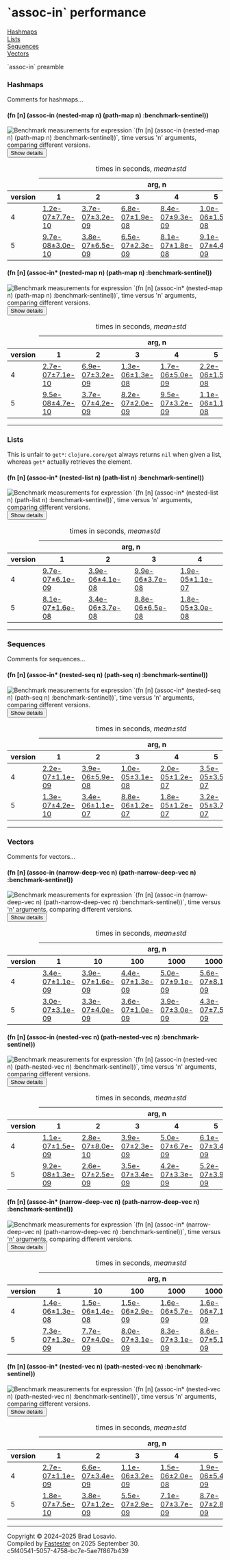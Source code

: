 
  <body>
    <h1>
      `assoc-in` performance
    </h1>
    <div>
      <a href="#group-0">Hashmaps</a><br>
      <a href="#group-1">Lists</a><br>
      <a href="#group-2">Sequences</a><br>
      <a href="#group-3">Vectors</a>
    </div>
    <div>
      <p>
        `assoc-in` preamble
      </p>
    </div>
    <section>
      <h3 id="group-0">
        Hashmaps
      </h3>
      <div>
        <p>
          Comments for hashmaps...
        </p>
      </div>
      <div>
        <h4 id="group-0-fexpr-0">
          (fn [n] (assoc-in (nested-map n) (path-map n) :benchmark-sentinel))
        </h4><img alt=
        "Benchmark measurements for expression `(fn [n] (assoc-in (nested-map n) (path-map n) :benchmark-sentinel))`, time versus &apos;n&apos; arguments, comparing different versions."
        src="img_assoc_in/group-0-fexpr-0.svg"><button class="collapser" type="button">Show details</button>
        <div class="collapsable">
          <table>
            <caption>
              times in seconds, <em>mean±std</em>
            </caption>
            <thead>
              <tr>
                <td></td>
                <th colspan="6">
                  arg, n
                </th>
              </tr>
              <tr>
                <th>
                  version
                </th>
                <th>
                  1
                </th>
                <th>
                  2
                </th>
                <th>
                  3
                </th>
                <th>
                  4
                </th>
                <th>
                  5
                </th>
                <th>
                  6
                </th>
              </tr>
            </thead>
            <tr>
              <td>
                4
              </td>
              <td>
                <a href="https://github.com/blosavio/fn-in/blob/master/resources/fn_in_performance/assoc_in/version 4/test-24.edn">1.2e-07±7.7e-10</a>
              </td>
              <td>
                <a href="https://github.com/blosavio/fn-in/blob/master/resources/fn_in_performance/assoc_in/version 4/test-25.edn">3.7e-07±3.2e-09</a>
              </td>
              <td>
                <a href="https://github.com/blosavio/fn-in/blob/master/resources/fn_in_performance/assoc_in/version 4/test-26.edn">6.8e-07±1.9e-08</a>
              </td>
              <td>
                <a href="https://github.com/blosavio/fn-in/blob/master/resources/fn_in_performance/assoc_in/version 4/test-27.edn">8.4e-07±9.3e-09</a>
              </td>
              <td>
                <a href="https://github.com/blosavio/fn-in/blob/master/resources/fn_in_performance/assoc_in/version 4/test-28.edn">1.0e-06±1.5e-08</a>
              </td>
              <td>
                <a href="https://github.com/blosavio/fn-in/blob/master/resources/fn_in_performance/assoc_in/version 4/test-29.edn">1.2e-06±1.1e-08</a>
              </td>
            </tr>
            <tr>
              <td>
                5
              </td>
              <td>
                <a href="https://github.com/blosavio/fn-in/blob/master/resources/fn_in_performance/assoc_in/version 5/test-24.edn">9.7e-08±3.0e-10</a>
              </td>
              <td>
                <a href="https://github.com/blosavio/fn-in/blob/master/resources/fn_in_performance/assoc_in/version 5/test-25.edn">3.8e-07±6.5e-09</a>
              </td>
              <td>
                <a href="https://github.com/blosavio/fn-in/blob/master/resources/fn_in_performance/assoc_in/version 5/test-26.edn">6.5e-07±2.3e-09</a>
              </td>
              <td>
                <a href="https://github.com/blosavio/fn-in/blob/master/resources/fn_in_performance/assoc_in/version 5/test-27.edn">8.1e-07±1.8e-08</a>
              </td>
              <td>
                <a href="https://github.com/blosavio/fn-in/blob/master/resources/fn_in_performance/assoc_in/version 5/test-28.edn">9.1e-07±4.4e-09</a>
              </td>
              <td>
                <a href="https://github.com/blosavio/fn-in/blob/master/resources/fn_in_performance/assoc_in/version 5/test-29.edn">1.0e-06±4.7e-09</a>
              </td>
            </tr>
          </table>
        </div>
        <h4 id="group-0-fexpr-1">
          (fn [n] (assoc-in* (nested-map n) (path-map n) :benchmark-sentinel))
        </h4><img alt=
        "Benchmark measurements for expression `(fn [n] (assoc-in* (nested-map n) (path-map n) :benchmark-sentinel))`, time versus &apos;n&apos; arguments, comparing different versions."
        src="img_assoc_in/group-0-fexpr-1.svg"><button class="collapser" type="button">Show details</button>
        <div class="collapsable">
          <table>
            <caption>
              times in seconds, <em>mean±std</em>
            </caption>
            <thead>
              <tr>
                <td></td>
                <th colspan="6">
                  arg, n
                </th>
              </tr>
              <tr>
                <th>
                  version
                </th>
                <th>
                  1
                </th>
                <th>
                  2
                </th>
                <th>
                  3
                </th>
                <th>
                  4
                </th>
                <th>
                  5
                </th>
                <th>
                  6
                </th>
              </tr>
            </thead>
            <tr>
              <td>
                4
              </td>
              <td>
                <a href="https://github.com/blosavio/fn-in/blob/master/resources/fn_in_performance/assoc_in/version 4/test-12.edn">2.7e-07±7.1e-10</a>
              </td>
              <td>
                <a href="https://github.com/blosavio/fn-in/blob/master/resources/fn_in_performance/assoc_in/version 4/test-13.edn">6.9e-07±3.2e-09</a>
              </td>
              <td>
                <a href="https://github.com/blosavio/fn-in/blob/master/resources/fn_in_performance/assoc_in/version 4/test-14.edn">1.3e-06±1.3e-08</a>
              </td>
              <td>
                <a href="https://github.com/blosavio/fn-in/blob/master/resources/fn_in_performance/assoc_in/version 4/test-15.edn">1.7e-06±5.0e-09</a>
              </td>
              <td>
                <a href="https://github.com/blosavio/fn-in/blob/master/resources/fn_in_performance/assoc_in/version 4/test-16.edn">2.2e-06±1.5e-08</a>
              </td>
              <td>
                <a href="https://github.com/blosavio/fn-in/blob/master/resources/fn_in_performance/assoc_in/version 4/test-17.edn">2.6e-06±9.1e-09</a>
              </td>
            </tr>
            <tr>
              <td>
                5
              </td>
              <td>
                <a href="https://github.com/blosavio/fn-in/blob/master/resources/fn_in_performance/assoc_in/version 5/test-12.edn">9.5e-08±4.7e-10</a>
              </td>
              <td>
                <a href="https://github.com/blosavio/fn-in/blob/master/resources/fn_in_performance/assoc_in/version 5/test-13.edn">3.7e-07±4.2e-09</a>
              </td>
              <td>
                <a href="https://github.com/blosavio/fn-in/blob/master/resources/fn_in_performance/assoc_in/version 5/test-14.edn">8.2e-07±2.0e-09</a>
              </td>
              <td>
                <a href="https://github.com/blosavio/fn-in/blob/master/resources/fn_in_performance/assoc_in/version 5/test-15.edn">9.5e-07±3.2e-09</a>
              </td>
              <td>
                <a href="https://github.com/blosavio/fn-in/blob/master/resources/fn_in_performance/assoc_in/version 5/test-16.edn">1.1e-06±1.1e-08</a>
              </td>
              <td>
                <a href="https://github.com/blosavio/fn-in/blob/master/resources/fn_in_performance/assoc_in/version 5/test-17.edn">1.2e-06±1.2e-08</a>
              </td>
            </tr>
          </table>
        </div>
      </div>
      <hr>
      <h3 id="group-1">
        Lists
      </h3>
      <div>
        <p>
          This is unfair to <code>get*</code>: <code>clojure.core/get</code> always returns <code>nil</code> when given a list, whereas <code>get*</code>
          actually retrieves the element.
        </p>
      </div>
      <div>
        <h4 id="group-1-fexpr-0">
          (fn [n] (assoc-in* (nested-list n) (path-list n) :benchmark-sentinel))
        </h4><img alt=
        "Benchmark measurements for expression `(fn [n] (assoc-in* (nested-list n) (path-list n) :benchmark-sentinel))`, time versus &apos;n&apos; arguments, comparing different versions."
        src="img_assoc_in/group-1-fexpr-0.svg"><button class="collapser" type="button">Show details</button>
        <div class="collapsable">
          <table>
            <caption>
              times in seconds, <em>mean±std</em>
            </caption>
            <thead>
              <tr>
                <td></td>
                <th colspan="4">
                  arg, n
                </th>
              </tr>
              <tr>
                <th>
                  version
                </th>
                <th>
                  1
                </th>
                <th>
                  2
                </th>
                <th>
                  3
                </th>
                <th>
                  4
                </th>
              </tr>
            </thead>
            <tr>
              <td>
                4
              </td>
              <td>
                <a href="https://github.com/blosavio/fn-in/blob/master/resources/fn_in_performance/assoc_in/version 4/test-42.edn">9.7e-07±6.1e-09</a>
              </td>
              <td>
                <a href="https://github.com/blosavio/fn-in/blob/master/resources/fn_in_performance/assoc_in/version 4/test-43.edn">3.9e-06±4.1e-08</a>
              </td>
              <td>
                <a href="https://github.com/blosavio/fn-in/blob/master/resources/fn_in_performance/assoc_in/version 4/test-44.edn">9.9e-06±3.7e-08</a>
              </td>
              <td>
                <a href="https://github.com/blosavio/fn-in/blob/master/resources/fn_in_performance/assoc_in/version 4/test-45.edn">1.9e-05±1.1e-07</a>
              </td>
            </tr>
            <tr>
              <td>
                5
              </td>
              <td>
                <a href="https://github.com/blosavio/fn-in/blob/master/resources/fn_in_performance/assoc_in/version 5/test-42.edn">8.1e-07±1.6e-08</a>
              </td>
              <td>
                <a href="https://github.com/blosavio/fn-in/blob/master/resources/fn_in_performance/assoc_in/version 5/test-43.edn">3.4e-06±3.7e-08</a>
              </td>
              <td>
                <a href="https://github.com/blosavio/fn-in/blob/master/resources/fn_in_performance/assoc_in/version 5/test-44.edn">8.8e-06±6.5e-08</a>
              </td>
              <td>
                <a href="https://github.com/blosavio/fn-in/blob/master/resources/fn_in_performance/assoc_in/version 5/test-45.edn">1.8e-05±3.0e-08</a>
              </td>
            </tr>
          </table>
        </div>
      </div>
      <hr>
      <h3 id="group-2">
        Sequences
      </h3>
      <div>
        <p>
          Comments for sequences...
        </p>
      </div>
      <div>
        <h4 id="group-2-fexpr-0">
          (fn [n] (assoc-in* (nested-seq n) (path-seq n) :benchmark-sentinel))
        </h4><img alt=
        "Benchmark measurements for expression `(fn [n] (assoc-in* (nested-seq n) (path-seq n) :benchmark-sentinel))`, time versus &apos;n&apos; arguments, comparing different versions."
        src="img_assoc_in/group-2-fexpr-0.svg"><button class="collapser" type="button">Show details</button>
        <div class="collapsable">
          <table>
            <caption>
              times in seconds, <em>mean±std</em>
            </caption>
            <thead>
              <tr>
                <td></td>
                <th colspan="6">
                  arg, n
                </th>
              </tr>
              <tr>
                <th>
                  version
                </th>
                <th>
                  1
                </th>
                <th>
                  2
                </th>
                <th>
                  3
                </th>
                <th>
                  4
                </th>
                <th>
                  5
                </th>
                <th>
                  6
                </th>
              </tr>
            </thead>
            <tr>
              <td>
                4
              </td>
              <td>
                <a href="https://github.com/blosavio/fn-in/blob/master/resources/fn_in_performance/assoc_in/version 4/test-30.edn">2.2e-07±1.1e-09</a>
              </td>
              <td>
                <a href="https://github.com/blosavio/fn-in/blob/master/resources/fn_in_performance/assoc_in/version 4/test-31.edn">3.9e-06±5.9e-08</a>
              </td>
              <td>
                <a href="https://github.com/blosavio/fn-in/blob/master/resources/fn_in_performance/assoc_in/version 4/test-32.edn">1.0e-05±3.1e-08</a>
              </td>
              <td>
                <a href="https://github.com/blosavio/fn-in/blob/master/resources/fn_in_performance/assoc_in/version 4/test-33.edn">2.0e-05±1.2e-07</a>
              </td>
              <td>
                <a href="https://github.com/blosavio/fn-in/blob/master/resources/fn_in_performance/assoc_in/version 4/test-34.edn">3.5e-05±3.5e-07</a>
              </td>
              <td>
                <a href="https://github.com/blosavio/fn-in/blob/master/resources/fn_in_performance/assoc_in/version 4/test-35.edn">5.4e-05±2.2e-07</a>
              </td>
            </tr>
            <tr>
              <td>
                5
              </td>
              <td>
                <a href="https://github.com/blosavio/fn-in/blob/master/resources/fn_in_performance/assoc_in/version 5/test-30.edn">1.3e-07±4.2e-10</a>
              </td>
              <td>
                <a href="https://github.com/blosavio/fn-in/blob/master/resources/fn_in_performance/assoc_in/version 5/test-31.edn">3.4e-06±1.1e-07</a>
              </td>
              <td>
                <a href="https://github.com/blosavio/fn-in/blob/master/resources/fn_in_performance/assoc_in/version 5/test-32.edn">8.8e-06±1.2e-07</a>
              </td>
              <td>
                <a href="https://github.com/blosavio/fn-in/blob/master/resources/fn_in_performance/assoc_in/version 5/test-33.edn">1.8e-05±1.2e-07</a>
              </td>
              <td>
                <a href="https://github.com/blosavio/fn-in/blob/master/resources/fn_in_performance/assoc_in/version 5/test-34.edn">3.2e-05±3.7e-07</a>
              </td>
              <td>
                <a href="https://github.com/blosavio/fn-in/blob/master/resources/fn_in_performance/assoc_in/version 5/test-35.edn">5.2e-05±1.1e-06</a>
              </td>
            </tr>
          </table>
        </div>
      </div>
      <hr>
      <h3 id="group-3">
        Vectors
      </h3>
      <div>
        <p>
          Comments for vectors...
        </p>
      </div>
      <div>
        <h4 id="group-3-fexpr-0">
          (fn [n] (assoc-in (narrow-deep-vec n) (path-narrow-deep-vec n) :benchmark-sentinel))
        </h4><img alt=
        "Benchmark measurements for expression `(fn [n] (assoc-in (narrow-deep-vec n) (path-narrow-deep-vec n) :benchmark-sentinel))`, time versus &apos;n&apos; arguments, comparing different versions."
        src="img_assoc_in/group-3-fexpr-0.svg"><button class="collapser" type="button">Show details</button>
        <div class="collapsable">
          <table>
            <caption>
              times in seconds, <em>mean±std</em>
            </caption>
            <thead>
              <tr>
                <td></td>
                <th colspan="6">
                  arg, n
                </th>
              </tr>
              <tr>
                <th>
                  version
                </th>
                <th>
                  1
                </th>
                <th>
                  10
                </th>
                <th>
                  100
                </th>
                <th>
                  1000
                </th>
                <th>
                  10000
                </th>
                <th>
                  100000
                </th>
              </tr>
            </thead>
            <tr>
              <td>
                4
              </td>
              <td>
                <a href="https://github.com/blosavio/fn-in/blob/master/resources/fn_in_performance/assoc_in/version 4/test-18.edn">3.4e-07±1.1e-09</a>
              </td>
              <td>
                <a href="https://github.com/blosavio/fn-in/blob/master/resources/fn_in_performance/assoc_in/version 4/test-19.edn">3.9e-07±1.6e-09</a>
              </td>
              <td>
                <a href="https://github.com/blosavio/fn-in/blob/master/resources/fn_in_performance/assoc_in/version 4/test-20.edn">4.4e-07±1.3e-09</a>
              </td>
              <td>
                <a href="https://github.com/blosavio/fn-in/blob/master/resources/fn_in_performance/assoc_in/version 4/test-21.edn">5.0e-07±9.1e-09</a>
              </td>
              <td>
                <a href="https://github.com/blosavio/fn-in/blob/master/resources/fn_in_performance/assoc_in/version 4/test-22.edn">5.6e-07±8.1e-09</a>
              </td>
              <td>
                <a href="https://github.com/blosavio/fn-in/blob/master/resources/fn_in_performance/assoc_in/version 4/test-23.edn">6.0e-07±8.2e-09</a>
              </td>
            </tr>
            <tr>
              <td>
                5
              </td>
              <td>
                <a href="https://github.com/blosavio/fn-in/blob/master/resources/fn_in_performance/assoc_in/version 5/test-18.edn">3.0e-07±3.1e-09</a>
              </td>
              <td>
                <a href="https://github.com/blosavio/fn-in/blob/master/resources/fn_in_performance/assoc_in/version 5/test-19.edn">3.3e-07±4.0e-09</a>
              </td>
              <td>
                <a href="https://github.com/blosavio/fn-in/blob/master/resources/fn_in_performance/assoc_in/version 5/test-20.edn">3.6e-07±1.0e-09</a>
              </td>
              <td>
                <a href="https://github.com/blosavio/fn-in/blob/master/resources/fn_in_performance/assoc_in/version 5/test-21.edn">3.9e-07±3.0e-09</a>
              </td>
              <td>
                <a href="https://github.com/blosavio/fn-in/blob/master/resources/fn_in_performance/assoc_in/version 5/test-22.edn">4.3e-07±7.5e-09</a>
              </td>
              <td>
                <a href="https://github.com/blosavio/fn-in/blob/master/resources/fn_in_performance/assoc_in/version 5/test-23.edn">4.4e-07±7.0e-09</a>
              </td>
            </tr>
          </table>
        </div>
        <h4 id="group-3-fexpr-1">
          (fn [n] (assoc-in (nested-vec n) (path-nested-vec n) :benchmark-sentinel))
        </h4><img alt=
        "Benchmark measurements for expression `(fn [n] (assoc-in (nested-vec n) (path-nested-vec n) :benchmark-sentinel))`, time versus &apos;n&apos; arguments, comparing different versions."
        src="img_assoc_in/group-3-fexpr-1.svg"><button class="collapser" type="button">Show details</button>
        <div class="collapsable">
          <table>
            <caption>
              times in seconds, <em>mean±std</em>
            </caption>
            <thead>
              <tr>
                <td></td>
                <th colspan="6">
                  arg, n
                </th>
              </tr>
              <tr>
                <th>
                  version
                </th>
                <th>
                  1
                </th>
                <th>
                  2
                </th>
                <th>
                  3
                </th>
                <th>
                  4
                </th>
                <th>
                  5
                </th>
                <th>
                  6
                </th>
              </tr>
            </thead>
            <tr>
              <td>
                4
              </td>
              <td>
                <a href="https://github.com/blosavio/fn-in/blob/master/resources/fn_in_performance/assoc_in/version 4/test-36.edn">1.1e-07±1.5e-09</a>
              </td>
              <td>
                <a href="https://github.com/blosavio/fn-in/blob/master/resources/fn_in_performance/assoc_in/version 4/test-37.edn">2.8e-07±8.0e-10</a>
              </td>
              <td>
                <a href="https://github.com/blosavio/fn-in/blob/master/resources/fn_in_performance/assoc_in/version 4/test-38.edn">3.9e-07±2.3e-09</a>
              </td>
              <td>
                <a href="https://github.com/blosavio/fn-in/blob/master/resources/fn_in_performance/assoc_in/version 4/test-39.edn">5.0e-07±6.7e-09</a>
              </td>
              <td>
                <a href="https://github.com/blosavio/fn-in/blob/master/resources/fn_in_performance/assoc_in/version 4/test-40.edn">6.1e-07±3.4e-09</a>
              </td>
              <td>
                <a href="https://github.com/blosavio/fn-in/blob/master/resources/fn_in_performance/assoc_in/version 4/test-41.edn">7.3e-07±3.0e-09</a>
              </td>
            </tr>
            <tr>
              <td>
                5
              </td>
              <td>
                <a href="https://github.com/blosavio/fn-in/blob/master/resources/fn_in_performance/assoc_in/version 5/test-36.edn">9.2e-08±1.3e-09</a>
              </td>
              <td>
                <a href="https://github.com/blosavio/fn-in/blob/master/resources/fn_in_performance/assoc_in/version 5/test-37.edn">2.6e-07±2.5e-09</a>
              </td>
              <td>
                <a href="https://github.com/blosavio/fn-in/blob/master/resources/fn_in_performance/assoc_in/version 5/test-38.edn">3.5e-07±3.4e-09</a>
              </td>
              <td>
                <a href="https://github.com/blosavio/fn-in/blob/master/resources/fn_in_performance/assoc_in/version 5/test-39.edn">4.2e-07±3.3e-09</a>
              </td>
              <td>
                <a href="https://github.com/blosavio/fn-in/blob/master/resources/fn_in_performance/assoc_in/version 5/test-40.edn">5.2e-07±3.9e-09</a>
              </td>
              <td>
                <a href="https://github.com/blosavio/fn-in/blob/master/resources/fn_in_performance/assoc_in/version 5/test-41.edn">6.1e-07±1.1e-08</a>
              </td>
            </tr>
          </table>
        </div>
        <h4 id="group-3-fexpr-2">
          (fn [n] (assoc-in* (narrow-deep-vec n) (path-narrow-deep-vec n) :benchmark-sentinel))
        </h4><img alt=
        "Benchmark measurements for expression `(fn [n] (assoc-in* (narrow-deep-vec n) (path-narrow-deep-vec n) :benchmark-sentinel))`, time versus &apos;n&apos; arguments, comparing different versions."
        src="img_assoc_in/group-3-fexpr-2.svg"><button class="collapser" type="button">Show details</button>
        <div class="collapsable">
          <table>
            <caption>
              times in seconds, <em>mean±std</em>
            </caption>
            <thead>
              <tr>
                <td></td>
                <th colspan="6">
                  arg, n
                </th>
              </tr>
              <tr>
                <th>
                  version
                </th>
                <th>
                  1
                </th>
                <th>
                  10
                </th>
                <th>
                  100
                </th>
                <th>
                  1000
                </th>
                <th>
                  10000
                </th>
                <th>
                  100000
                </th>
              </tr>
            </thead>
            <tr>
              <td>
                4
              </td>
              <td>
                <a href="https://github.com/blosavio/fn-in/blob/master/resources/fn_in_performance/assoc_in/version 4/test-6.edn">1.4e-06±1.3e-08</a>
              </td>
              <td>
                <a href="https://github.com/blosavio/fn-in/blob/master/resources/fn_in_performance/assoc_in/version 4/test-7.edn">1.5e-06±1.4e-08</a>
              </td>
              <td>
                <a href="https://github.com/blosavio/fn-in/blob/master/resources/fn_in_performance/assoc_in/version 4/test-8.edn">1.5e-06±2.9e-09</a>
              </td>
              <td>
                <a href="https://github.com/blosavio/fn-in/blob/master/resources/fn_in_performance/assoc_in/version 4/test-9.edn">1.6e-06±5.7e-09</a>
              </td>
              <td>
                <a href="https://github.com/blosavio/fn-in/blob/master/resources/fn_in_performance/assoc_in/version 4/test-10.edn">1.6e-06±7.1e-09</a>
              </td>
              <td>
                <a href="https://github.com/blosavio/fn-in/blob/master/resources/fn_in_performance/assoc_in/version 4/test-11.edn">1.7e-06±8.2e-09</a>
              </td>
            </tr>
            <tr>
              <td>
                5
              </td>
              <td>
                <a href="https://github.com/blosavio/fn-in/blob/master/resources/fn_in_performance/assoc_in/version 5/test-6.edn">7.3e-07±1.3e-09</a>
              </td>
              <td>
                <a href="https://github.com/blosavio/fn-in/blob/master/resources/fn_in_performance/assoc_in/version 5/test-7.edn">7.7e-07±4.0e-09</a>
              </td>
              <td>
                <a href="https://github.com/blosavio/fn-in/blob/master/resources/fn_in_performance/assoc_in/version 5/test-8.edn">8.0e-07±3.1e-09</a>
              </td>
              <td>
                <a href="https://github.com/blosavio/fn-in/blob/master/resources/fn_in_performance/assoc_in/version 5/test-9.edn">8.3e-07±3.1e-09</a>
              </td>
              <td>
                <a href="https://github.com/blosavio/fn-in/blob/master/resources/fn_in_performance/assoc_in/version 5/test-10.edn">8.6e-07±5.1e-09</a>
              </td>
              <td>
                <a href="https://github.com/blosavio/fn-in/blob/master/resources/fn_in_performance/assoc_in/version 5/test-11.edn">9.0e-07±1.5e-08</a>
              </td>
            </tr>
          </table>
        </div>
        <h4 id="group-3-fexpr-3">
          (fn [n] (assoc-in* (nested-vec n) (path-nested-vec n) :benchmark-sentinel))
        </h4><img alt=
        "Benchmark measurements for expression `(fn [n] (assoc-in* (nested-vec n) (path-nested-vec n) :benchmark-sentinel))`, time versus &apos;n&apos; arguments, comparing different versions."
        src="img_assoc_in/group-3-fexpr-3.svg"><button class="collapser" type="button">Show details</button>
        <div class="collapsable">
          <table>
            <caption>
              times in seconds, <em>mean±std</em>
            </caption>
            <thead>
              <tr>
                <td></td>
                <th colspan="6">
                  arg, n
                </th>
              </tr>
              <tr>
                <th>
                  version
                </th>
                <th>
                  1
                </th>
                <th>
                  2
                </th>
                <th>
                  3
                </th>
                <th>
                  4
                </th>
                <th>
                  5
                </th>
                <th>
                  6
                </th>
              </tr>
            </thead>
            <tr>
              <td>
                4
              </td>
              <td>
                <a href="https://github.com/blosavio/fn-in/blob/master/resources/fn_in_performance/assoc_in/version 4/test-0.edn">2.7e-07±1.1e-09</a>
              </td>
              <td>
                <a href="https://github.com/blosavio/fn-in/blob/master/resources/fn_in_performance/assoc_in/version 4/test-1.edn">6.6e-07±3.4e-09</a>
              </td>
              <td>
                <a href="https://github.com/blosavio/fn-in/blob/master/resources/fn_in_performance/assoc_in/version 4/test-2.edn">1.1e-06±3.2e-09</a>
              </td>
              <td>
                <a href="https://github.com/blosavio/fn-in/blob/master/resources/fn_in_performance/assoc_in/version 4/test-3.edn">1.5e-06±2.0e-08</a>
              </td>
              <td>
                <a href="https://github.com/blosavio/fn-in/blob/master/resources/fn_in_performance/assoc_in/version 4/test-4.edn">1.9e-06±5.4e-09</a>
              </td>
              <td>
                <a href="https://github.com/blosavio/fn-in/blob/master/resources/fn_in_performance/assoc_in/version 4/test-5.edn">2.3e-06±1.1e-08</a>
              </td>
            </tr>
            <tr>
              <td>
                5
              </td>
              <td>
                <a href="https://github.com/blosavio/fn-in/blob/master/resources/fn_in_performance/assoc_in/version 5/test-0.edn">1.8e-07±7.5e-10</a>
              </td>
              <td>
                <a href="https://github.com/blosavio/fn-in/blob/master/resources/fn_in_performance/assoc_in/version 5/test-1.edn">3.8e-07±1.2e-09</a>
              </td>
              <td>
                <a href="https://github.com/blosavio/fn-in/blob/master/resources/fn_in_performance/assoc_in/version 5/test-2.edn">5.5e-07±2.9e-09</a>
              </td>
              <td>
                <a href="https://github.com/blosavio/fn-in/blob/master/resources/fn_in_performance/assoc_in/version 5/test-3.edn">7.1e-07±3.7e-09</a>
              </td>
              <td>
                <a href="https://github.com/blosavio/fn-in/blob/master/resources/fn_in_performance/assoc_in/version 5/test-4.edn">8.7e-07±2.8e-09</a>
              </td>
              <td>
                <a href="https://github.com/blosavio/fn-in/blob/master/resources/fn_in_performance/assoc_in/version 5/test-5.edn">1.0e-06±3.1e-09</a>
              </td>
            </tr>
          </table>
        </div>
      </div>
      <hr>
    </section>
    <p id="page-footer">
      Copyright © 2024–2025 Brad Losavio.<br>
      Compiled by <a href="https://github.com/blosavio/Fastester">Fastester</a> on 2025 September 30.<span id="uuid"><br>
      c5f40541-5057-4758-bc7e-5ae7f867b439</span>
    </p>
  </body>
</html>
